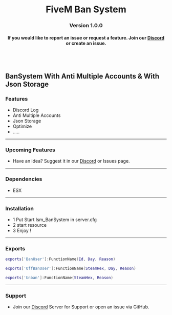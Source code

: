 <p align="center">
  <h1 align="center">
      FiveM Ban System
  </h1>
  <h3 align="center">
     Version 1.0.0
  </h3>
  <h4 align="center">
      If you would like to report an issue or request a feature. Join our <a href="https://discord.gg/5vpSmgRC33">Discord</a> or create an issue.
  </h4>
</p>

<br/>
<br/>


 BanSystem With Anti Multiple Accounts & With Json Storage
-----------------------------------------------------------


### Features
* Discord Log
* Anti Multiple Accounts
* Json Storage
* Optimize
* .....


-----------------------------------------------------------

### Upcoming Features
* Have an idea? Suggest it in our [Discord](https://discord.gg/5vpSmgRC33) or Issues page.


-----------------------------------------------------------

### Dependencies
* ESX

 ----------------------------------------------------------
 
 ### Installation

 * 1  Put Start Ism_BanSystem in server.cfg
 * 2 start resource
 * 3 Enjoy !

 ---------------------------------------------------------

### Exports

```lua
exports['BanUser']:FunctionName(Id, Day, Reason)

exports['OffBanUser']:FunctionName(SteamHex, Day, Reason)

exports['Unban']:FunctionName(SteamHex, Reason)
```


-----------------------------------------------------------  


### Support
* Join our [Discord](https://discord.gg/5vpSmgRC33) Server for Support or open an issue via GitHub.
